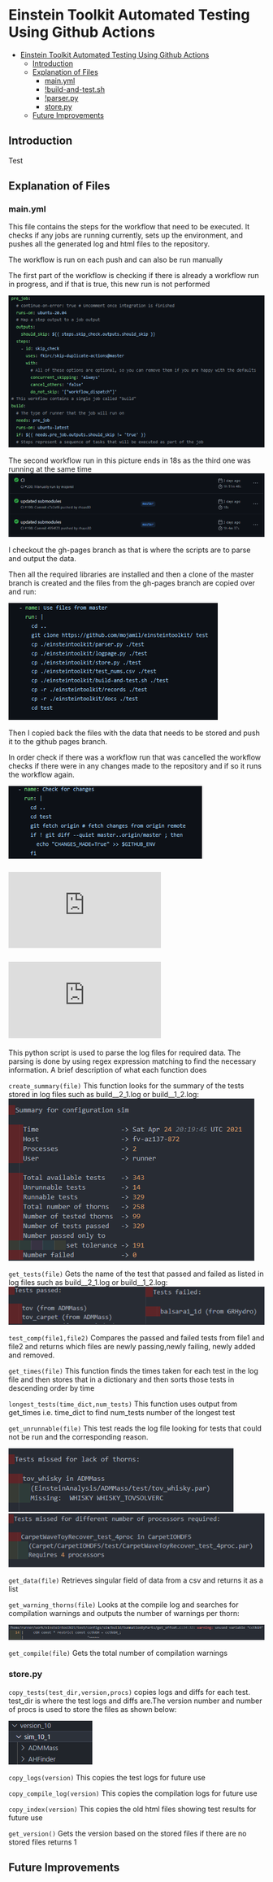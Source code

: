 # Einstein Toolkit Automated Testing Using Github Actions

- [Einstein Toolkit Automated Testing Using Github Actions](#einstein-toolkit-automated-testing-using-github-actions)
  - [Introduction](#introduction)
  - [Explanation of Files](#explanation-of-files)
    - [main.yml](#mainyml)
    - [!build-and-test.sh](#)
    - [!parser.py](#-1)
    - [store.py](#storepy)
  - [Future Improvements](#future-improvements)
  
## Introduction


Test

## Explanation of Files

### main.yml

This file contains the steps for the workflow that need to be executed.
It checks if any jobs are running currently, sets up the environment,
and pushes all the generated log and html files to the repository.

The workflow is run on each push and can also be run manually

The first part of the workflow is checking if there is already a
workflow run in progress, and if that is true, this new run is not
performed

![skipping-code](images/skip.png)

The second workflow run in this picture ends in 18s as the
third one was running at the same time
![skipping-result](images/skip2.png)

I checkout the gh-pages branch as that is where the scripts
are to parse and output the data.

Then all the required libraries are installed and then a clone 
of the master branch is created and the files from the gh-pages
branch are copied over and run:

![copy](images/copy.png)

Then I copied back the files with the data that needs to be stored
and push it to the github pages branch.

In order check if there was a workflow run that was cancelled the workflow
checks if there were in any changes made to the repository and if so it runs
the workflow again.

![check](images/check.png)

### ![build-and-test.sh](https://github.com/mojamil/einsteintoolkit/blob/gh-pages/build-and-test.sh)


### ![parser.py](https://github.com/mojamil/einsteintoolkit/blob/gh-pages/parser.py)

This python script is used to parse the log files for required data.
The parsing is done by using regex expression matching to find the
necessary information. A brief description of what each function
does

`create_summary(file)` This function looks for the summary of the tests stored in log files such
as build__2_1.log or build__1_2.log:
![summary](images/summary.png)

`get_tests(file)` Gets the name of the test that passed and failed as listed in log files such
as build__2_1.log or build__1_2.log:
![pass-fail](images/pass-fail.png)

`test_comp(file1,file2)` Compares the passed and failed tests from file1 and file2 and returns
which files are newly passing,newly failing, newly added and removed.

`get_times(file)` This function finds the times taken for each test in the log
file and then stores that in a dictionary and then sorts those tests in descending order by time

`longest_tests(time_dict,num_tests)` This function uses output from get_times i.e. time_dict to find
num_tests number of the longest test

`get_unrunnable(file)` This test reads the log file looking for tests that could not be run
and the corresponding reason.

![thorns](images/thorns.png) ![procs](images/processors.png)

`get_data(file)` Retrieves singular field of data from a csv and returns it as a list

`get_warning_thorns(file)` Looks at the compile log and searches for compilation warnings
and outputs the number of warnings per thorn:

![comperr](images/comperr.png)

`get_compile(file)` Gets the total number of compilation warnings

### store.py

`copy_tests(test_dir,version,procs)`  copies logs and diffs for each test. test_dir is where the test logs 
and diffs are.The version number and number of procs is used to store the files as shown below:

![vers_proc](images/vers_proc.png)

`copy_logs(version)` This copies the test logs for future use

`copy_compile_log(version)` This copies the compilation logs for future use

`copy_index(version)`  This copies the old html files showing test results for future use

`get_version()` Gets the version based on the stored files if there are no stored files
returns 1


## Future Improvements
